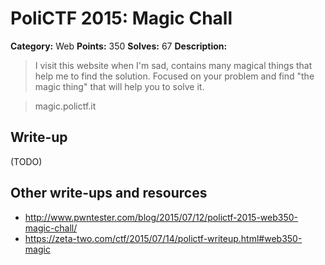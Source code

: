 # PoliCTF 2015: Magic Chall

**Category:** Web
**Points:** 350
**Solves:** 67
**Description:**

> I visit this website when I'm sad, contains many magical things that help me to find the solution. Focused on your problem and find "the magic thing" that will help you to solve it.

>   magic.polictf.it  

## Write-up

(TODO)

## Other write-ups and resources

* <http://www.pwntester.com/blog/2015/07/12/polictf-2015-web350-magic-chall/>
* <https://zeta-two.com/ctf/2015/07/14/polictf-writeup.html#web350-magic>
